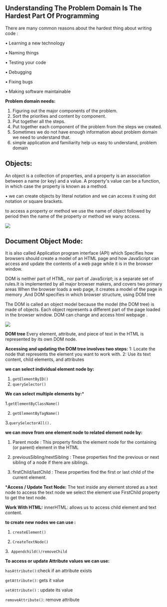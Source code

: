 

## Understanding The Problem Domain Is The Hardest Part Of Programming

There are many common reasons about the hardest thing about writing code :

•	Learning a new technology

•	Naming things

•	Testing your code

•	Debugging

•	Fixing bugs

•	Making software maintainable



**Problem domain needs:**

1.	Figuring out the major components of the problem.
2.	Sort the priorities and content by component.
3.	Put together all the steps.
4.	Put together each component of the problem from the steps we created.
5.	Sometimes we do not have enough information about problem domain we need to understand that.
6.	simple application and familiarity help us easy to understand, problem domain 

## Objects:
An object is a collection of properties, and a property is an association between a name (or key) and a value. A property's value can be a function, in which case the property is known as a method.

• we can create objects by literal notation and we can access it using dot notation or square brackets.

to access a property or method we use the name of object followed by period then the name of the property or method we wany access.

![](https://i.ibb.co/CHhSRFk/object.png)


## Document Object Mode:
It is also called Application program interface (API)
which Specifies how browsers should create a model of an HTML page and how JavaScript can access and update the contents of a web page while it is in the browser window.


DOM is neither part of HTML, nor part of JavaScript; is a separate set of rules.It is implemented by all major browser makers, and covers two primary areas
When the browser loads a web page, it creates a model of the page in memory ,And DOM specifies in which browser structure, using DOM tree


The DOM is called an object model because the model (the DOM tree) is
made of objects. Each object represents a different part of
the page loaded in the browser window. DOM can change and access html webpage .


![](https://i.ibb.co/WVBPpDW/rsz-1dom.jpg)

**DOM tree**
Every element, attribute, and piece of text in the HTML is represented by its own DOM node.

**Accessing and updating the DOM tree involves two steps:**
1: Locate the node that represents the element you want to work with.
2: Use its text content, child elements, and attributes

**we can select individual element node by:**
1. `getElementByID()`
2. `querySelector()`

**We can select multiple elements by:***

1.`getElementByClassName()`

2. `getElementByTagName()`
 
3.`querySelectorAll().`

**we can move from one element node to related element node by:**

1. Parent mode : This property finds the element node for the containing (or parent) element in the HTML


2. previousSibling/nextSibling : These properties find the previous or next sibling of a node
if there are siblings.


3. firstChild/lastChild : These properties find the first or last child of the current element.


***Access / Update Text Node:**
The text inside any element stored as a text node to access the text node we select the element use FirstChild property to get the text node.

**Work With HTML:**
innerHTML: allows us to access child element and text content.


**to create new nodes we can use :**

1. `createElement()`

2. `CreateTextNode()`

3.` Appendchild()/removeChild`

**To access or update Attribute values we can use:**

`hasAttribute()`:check if an attribute exists

`getAttribute()`: gets it value

`setAttribute()` : update its value

`removeAttribute()`: remove attribute
